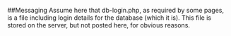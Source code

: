 ##Messaging
Assume here that db-login.php, as required by some pages, is a file including login details for the database (which it is). This file is stored on the server, but not posted here, for obvious reasons.